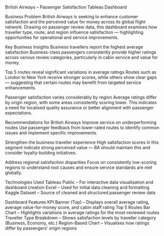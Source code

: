 British Airways – Passenger Satisfaction Tableau Dashboard

Business Problem
British Airways is seeking to enhance customer satisfaction and the perceived value for money across its global flight network. Drawing on passenger review data, this dashboard examines how traveller type, route, and region influence satisfaction — highlighting opportunities for operational and service improvements.

Key Business Insights
Business travellers report the highest average satisfaction
Business-class passengers consistently provide higher ratings across various review categories, particularly in cabin service and value for money.

Top 5 routes reveal significant variations in average ratings
Routes such as London to New York receive stronger scores, while others show clear gaps — suggesting that certain routes may benefit from targeted service enhancements.

Passenger satisfaction varies considerably by region
Average ratings differ by origin region, with some areas consistently scoring lower. This indicates a need for localised quality assurance or better alignment with passenger expectations.

Recommendations for British Airways
Improve service on underperforming routes
Use passenger feedback from lower-rated routes to identify common issues and implement specific improvements.

Strengthen the business traveller experience
High satisfaction scores in this segment indicate strong perceived value — BA should maintain this and consider loyalty-building initiatives.

Address regional satisfaction disparities
Focus on consistently low-scoring regions to understand root causes and ensure service standards are met globally.

Technologies Used
Tableau Public – For interactive data visualisation and dashboard creation
Excel – Used for initial data cleaning and formatting
Kaggle Dataset – Source of cleaned and structured passenger review data

 Dashboard Features
KPI Banner (Top) – Displays overall average rating, average value-for-money score, and cabin staff rating
Top 5 Routes Bar Chart – Highlights variations in average ratings for the most-reviewed routes
Traveller Type Breakdown – Shows satisfaction levels by traveller category (Business, Economy, etc.)
Region-Based Chart – Visualises how ratings differ by passengers’ origin regions


